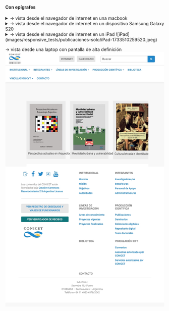 
#### Con epígrafes
<details>
<summary> → vista desde el navegador de internet en una macbook</summary>
	![macbook](images/responsive_tests/publicaciones-solo/MacBook%20Pro-1733510259469.jpeg)
</details>

<details>
<summary> → vista desde el navegador de internet en un dispositivo Samsung Galaxy S20</summary>
![Samsung](images/responsive_tests/publicaciones-solo/Samsung%20Galaxy%20S20%20Ultra-1733510259470.jpeg)
</details>

<details>
<summary> → vista desde el navegador de internet en un iPad
![iPad](images/responsive_tests/publicaciones-solo/iPad-1733510259520.jpeg)
</details>

 → vista desde una laptop con pantalla de alta definición
 ![laptop](images/responsive_tests/publicaciones-solo/laptopWithHiDPIScreen-1733510259466.jpeg)
</details>

